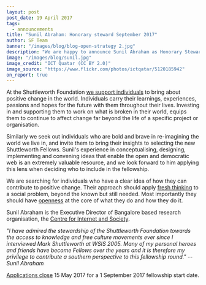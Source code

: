 ```yaml
---
layout: post
post_date: 19 April 2017
tags:
  - announcements
title: "Sunil Abraham: Honorary steward September 2017"
author: SF Team
banner: "/images/blog/blog-open-strategy 2.jpg"
description: "We are happy to announce Sunil Abraham as Honorary Steward for our September 2017 fellowship round."
image: "/images/blog/sunil.jpg"
image_credit: "ICT Quatar (CC BY 2.0)"
image_source: "https://www.flickr.com/photos/ictqatar/5120185942"
on_report: true
---
```

At the Shuttleworth Foundation [we support individuals](https://shuttleworthfoundation.org/thinking/2015/02/23/thinking-our-experiment/) to bring about positive change in the world. Individuals carry their learnings, experiences, passions and hopes for  the future with them throughout their lives. Investing in and supporting them to work on what is broken in their world, equips them to continue to affect change far beyond the life of a specific project or organisation.

Similarly we seek out individuals who are bold and brave in re-imagining the world we live in, and invite them to bring their insights to selecting the new Shuttleworth Fellows. Sunil's experience in conceptualising, designing, implementing and convening ideas that enable the open and democratic web is an extremely valuable resource, and we look forward to him applying this lens when deciding who to include in the fellowship. 

We are searching for individuals who have a clear idea of how they can contribute to positive change. Their approach should apply [fresh thinking](https://shuttleworthfoundation.org/thinking/2014/02/20/thinking-application-pointers/) to a social problem, beyond the known but still needed. Most importantly they should have [openness](https://shuttleworthfoundation.org/thinking/2014/01/15/thinking-openness/) at the core of what they do and how they do it. 

Sunil Abraham is the Executive Director of Bangalore based research organisation, the [Centre for Internet and Society](http://cis-india.org/). 


*"I have admired the stewardship of the Shuttleworth  Foundation towards the access to knowledge and free culture movements ever since I interviewed Mark Shuttleworth at WSIS 2005. Many of my personal heroes and friends have become Fellows over the years and it is therefore my privilege to contribute a southern perspective to this fellowship round." -- Sunil Abraham*


[Applications close](https://www.shuttleworthfoundation.org/apply/) 15 May 2017 for a 1 September 2017 fellowship start date.